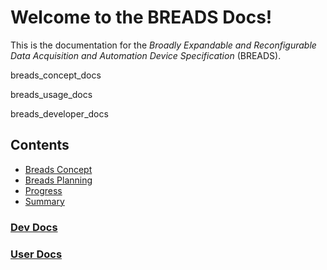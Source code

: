 # Welcome to the BREADS Docs!

This is the documentation for the _Broadly Expandable and Reconfigurable Data Acquisition and Automation Device Specification_ (BREADS).

breads_concept_docs

breads_usage_docs

breads_developer_docs

## Contents

- [Breads Concept](breads_concept.md)
- [Breads Planning](breads_planning.md)
- [Progress](progress.md)
- [Summary](summary.md)

### [Dev Docs](dev_docs/index.html)
### [User Docs](user_docs/index.html)
